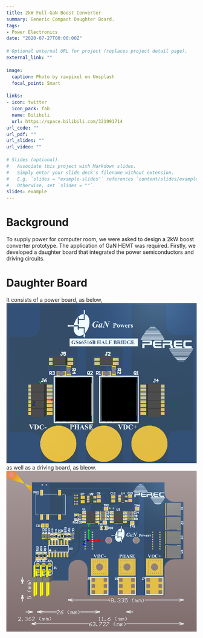 ```yaml
---
title: 2kW Full-GaN Boost Converter
summary: Generic Compact Daughter Board.
tags:
- Power Electronics
date: "2020-07-27T00:00:00Z"

# Optional external URL for project (replaces project detail page).
external_link: ""

image:
  caption: Photo by rawpixel on Unsplash
  focal_point: Smart

links:
- icon: twitter
  icon_pack: fab
  name: Bilibili
  url: https://space.bilibili.com/321991714
url_code: ""
url_pdf: ""
url_slides: ""
url_video: ""

# Slides (optional).
#   Associate this project with Markdown slides.
#   Simply enter your slide deck's filename without extension.
#   E.g. `slides = "example-slides"` references `content/slides/example-slides.md`.
#   Otherwise, set `slides = ""`.
slides: example
---
```

# Background
To supply power for computer room, we were asked to design a 2kW boost converter prototype. The application of GaN HEMT was required. 
Firstly, we developed a daughter board that integrated the power semiconductors and driving circuits. 
# Daughter Board
It consists of a power board, as below,
<img src = "GaN_Power_Board.png ">  
as well as a driving board, as bleow. 
<img src = "GaN_Daughter_Board.png">

